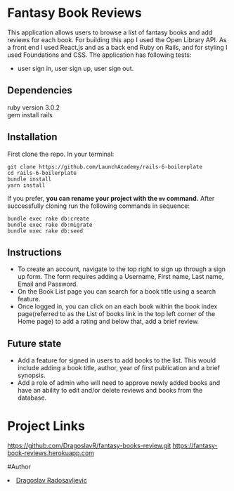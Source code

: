 # Fantasy Book Reviews

This application allows users to browse a list of fantasy books and add reviews for each book.
For building this app I used the Open Library API. As a front end I used React.js and as a back end Ruby on Rails, and for styling I used Foundations and CSS.
The application has following tests:
- user sign in, user sign up, user sign out.

## Dependencies
ruby version 3.0.2 <br>
gem install rails

## Installation

First clone the repo. In your terminal:

```
git clone https://github.com/LaunchAcademy/rails-6-boilerplate
cd rails-6-boilerplate 
bundle install
yarn install
```
If you prefer, **you can rename your project with the `mv` command.**
 After successfully cloning run the following commands in sequence:

```
bundle exec rake db:create
bundle exec rake db:migrate
bundle exec rake db:seed
```

## Instructions

* To create an account, navigate to the top right to sign up through a sign up form. The form requires adding a Username, First name, Last name, Email and Password.
* On the Book List page you can search for a book title using a search feature.
* Once logged in, you can click on an each book within the book index page(referred to as the List of books link in the top left corner of the Home page) to add a rating and below that, add a brief review.

## Future state

* Add a feature for signed in users to add books to the list. This would include adding a book title, author, year of first publication and a brief synopsis. 
* Add a role of admin who will need to approve newly added books and have an ability to edit and/or delete reviews and books from the database.


# Project Links
https://github.com/DragoslavR/fantasy-books-review.git
https://fantasy-book-reviews.herokuapp.com

#Author

<li><a href="https://github.com/DragoslavR">Dragoslav Radosavljevic</a></li>
